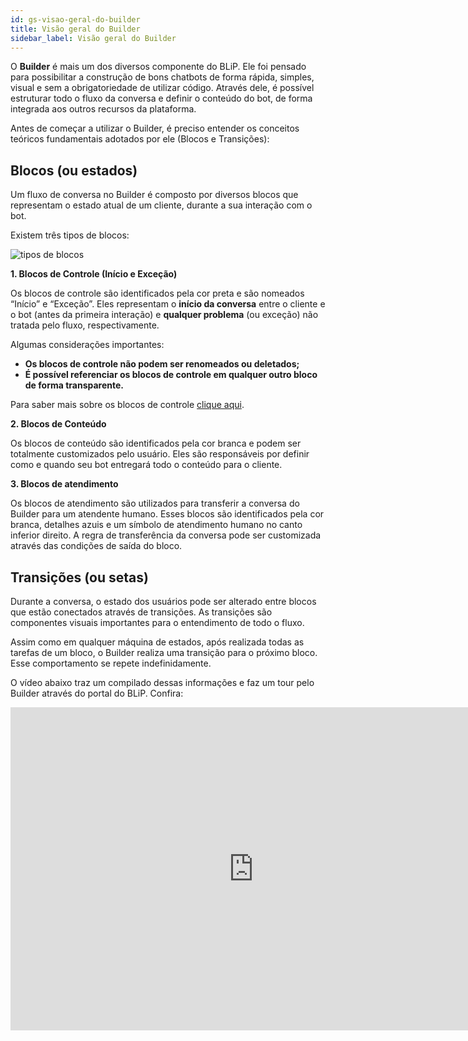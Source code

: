 ```yaml
---
id: gs-visao-geral-do-builder
title: Visão geral do Builder
sidebar_label: Visão geral do Builder
---
```


O **Builder** é mais um dos diversos componente do BLiP. Ele foi pensado para possibilitar a construção de bons chatbots de forma rápida, simples, visual e sem a obrigatoriedade de utilizar código. Através dele, é possível estruturar todo o fluxo da conversa e definir o conteúdo do bot, de forma integrada aos outros recursos da plataforma.

Antes de começar a utilizar o Builder, é preciso entender os conceitos teóricos fundamentais adotados por ele (Blocos e Transições):

## Blocos (ou estados)

Um fluxo de conversa no Builder é composto por diversos blocos que representam o estado atual de um cliente, durante a sua interação com o bot.

Existem três tipos de blocos:

![tipos de blocos](/img/concepts/getting-started/gs-viao-geral-do-builder.png)

**1. Blocos de Controle (Início e Exceção)**

Os blocos de controle são identificados pela cor preta e são nomeados “Início” e “Exceção”. Eles representam o **início da conversa** entre o cliente e o bot (antes da primeira interação) e **qualquer problema** (ou exceção) não tratada pelo fluxo, respectivamente.

Algumas considerações importantes:
* **Os blocos de controle não podem ser renomeados ou deletados;**
* **É possível referenciar os blocos de controle em qualquer outro bloco de forma transparente.**

Para saber mais sobre os blocos de controle [clique aqui](https://help.blip.ai/hc/pt-br/articles/360000697411).

**2. Blocos de Conteúdo**

Os blocos de conteúdo são identificados pela cor branca e podem ser totalmente customizados pelo usuário. Eles são responsáveis por definir como e quando seu bot entregará todo o conteúdo para o cliente.

**3. Blocos de atendimento**

Os blocos de atendimento são utilizados para transferir a conversa do Builder para um atendente humano. Esses blocos são identificados pela cor branca, detalhes azuis e um símbolo de atendimento humano no canto inferior direito. A regra de transferência da conversa pode ser customizada através das condições de saída do bloco.

## Transições (ou setas)

Durante a conversa, o estado dos usuários pode ser alterado entre blocos que estão conectados através de transições. As transições são componentes visuais importantes para o entendimento de todo o fluxo.

Assim como em qualquer máquina de estados, após realizada todas as tarefas de um bloco, o Builder realiza uma transição para o próximo bloco. Esse comportamento se repete indefinidamente.

O vídeo abaixo traz um compilado dessas informações e faz um tour pelo Builder através do portal do BLiP. Confira:

<iframe width="778" height="517" src="https://www.youtube.com/embed/82Yv6PAWCt0" frameborder="0" allow="accelerometer; autoplay; encrypted-media; gyroscope; picture-in-picture" allowfullscreen></iframe>
